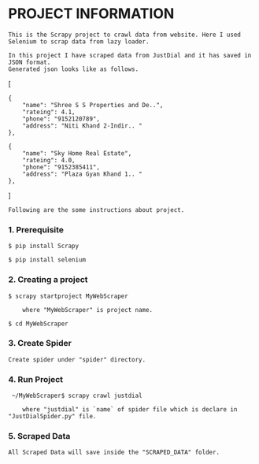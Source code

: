 
# PROJECT INFORMATION


	This is the Scrapy project to crawl data from website. Here I used Selenium to scrap data from lazy loader.

	In this project I have scraped data from JustDial and it has saved in JSON format. 
	Generated json looks like as follows.

[

    {
        "name": "Shree S S Properties and De..",
        "rateing": 4.1,
        "phone": "9152120789",
        "address": "Niti Khand 2-Indir.. "
    },
    
    {
        "name": "Sky Home Real Estate",
        "rateing": 4.0,
        "phone": "9152385411",
        "address": "Plaza Gyan Khand 1.. "
    },
    
]



	Following are the some instructions about project.

### 1. Prerequisite

	$ pip install Scrapy

	$ pip install selenium


### 2. Creating a project

	$ scrapy startproject MyWebScraper

		where "MyWebScraper" is project name.

	$ cd MyWebScraper


### 3. Create Spider

	Create spider under "spider" directory.


### 4. Run Project

	 ~/MyWebScraper$ scrapy crawl justdial

		where "justdial" is `name` of spider file which is declare in "JustDialSpider.py" file.


### 5. Scraped Data

	All Scraped Data will save inside the "SCRAPED_DATA" folder.




